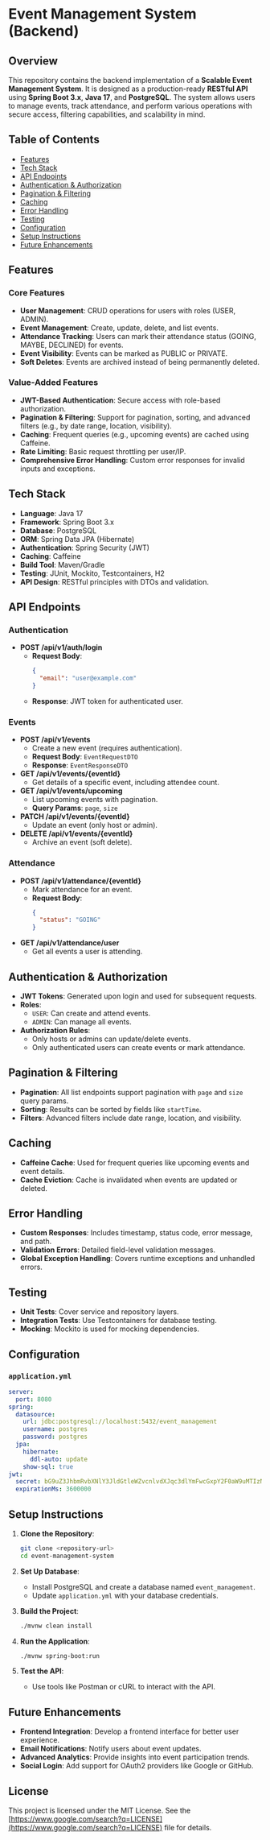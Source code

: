 # Event Management System (Backend)

## Overview

This repository contains the backend implementation of a **Scalable Event Management System**. It is designed as a production-ready **RESTful API** using **Spring Boot 3.x**, **Java 17**, and **PostgreSQL**. The system allows users to manage events, track attendance, and perform various operations with secure access, filtering capabilities, and scalability in mind.

## Table of Contents

* [Features](#features)
* [Tech Stack](#tech-stack)
* [API Endpoints](#api-endpoints)
* [Authentication & Authorization](#authentication--authorization)
* [Pagination & Filtering](#pagination--filtering)
* [Caching](#caching)
* [Error Handling](#error-handling)
* [Testing](#testing)
* [Configuration](#configuration)
* [Setup Instructions](#setup-instructions)
* [Future Enhancements](#future-enhancements)

## Features

### Core Features

* **User Management**: CRUD operations for users with roles (USER, ADMIN).
* **Event Management**: Create, update, delete, and list events.
* **Attendance Tracking**: Users can mark their attendance status (GOING, MAYBE, DECLINED) for events.
* **Event Visibility**: Events can be marked as PUBLIC or PRIVATE.
* **Soft Deletes**: Events are archived instead of being permanently deleted.

### Value-Added Features

* **JWT-Based Authentication**: Secure access with role-based authorization.
* **Pagination & Filtering**: Support for pagination, sorting, and advanced filters (e.g., by date range, location, visibility).
* **Caching**: Frequent queries (e.g., upcoming events) are cached using Caffeine.
* **Rate Limiting**: Basic request throttling per user/IP.
* **Comprehensive Error Handling**: Custom error responses for invalid inputs and exceptions.

## Tech Stack

* **Language**: Java 17
* **Framework**: Spring Boot 3.x
* **Database**: PostgreSQL
* **ORM**: Spring Data JPA (Hibernate)
* **Authentication**: Spring Security (JWT)
* **Caching**: Caffeine
* **Build Tool**: Maven/Gradle
* **Testing**: JUnit, Mockito, Testcontainers, H2
* **API Design**: RESTful principles with DTOs and validation.

## API Endpoints

### Authentication

* **POST /api/v1/auth/login**
    * **Request Body**:
        ```json
        {
          "email": "user@example.com"
        }
        ```
    * **Response**: JWT token for authenticated user.

### Events

* **POST /api/v1/events**
    * Create a new event (requires authentication).
    * **Request Body**: `EventRequestDTO`
    * **Response**: `EventResponseDTO`
* **GET /api/v1/events/{eventId}**
    * Get details of a specific event, including attendee count.
* **GET /api/v1/events/upcoming**
    * List upcoming events with pagination.
    * **Query Params**: `page`, `size`
* **PATCH /api/v1/events/{eventId}**
    * Update an event (only host or admin).
* **DELETE /api/v1/events/{eventId}**
    * Archive an event (soft delete).

### Attendance

* **POST /api/v1/attendance/{eventId}**
    * Mark attendance for an event.
    * **Request Body**:
        ```json
        {
          "status": "GOING"
        }
        ```
* **GET /api/v1/attendance/user**
    * Get all events a user is attending.

## Authentication & Authorization

* **JWT Tokens**: Generated upon login and used for subsequent requests.
* **Roles**:
    * `USER`: Can create and attend events.
    * `ADMIN`: Can manage all events.
* **Authorization Rules**:
    * Only hosts or admins can update/delete events.
    * Only authenticated users can create events or mark attendance.

## Pagination & Filtering

* **Pagination**: All list endpoints support pagination with `page` and `size` query params.
* **Sorting**: Results can be sorted by fields like `startTime`.
* **Filters**: Advanced filters include date range, location, and visibility.

## Caching

* **Caffeine Cache**: Used for frequent queries like upcoming events and event details.
* **Cache Eviction**: Cache is invalidated when events are updated or deleted.

## Error Handling

* **Custom Responses**: Includes timestamp, status code, error message, and path.
* **Validation Errors**: Detailed field-level validation messages.
* **Global Exception Handling**: Covers runtime exceptions and unhandled errors.

## Testing

* **Unit Tests**: Cover service and repository layers.
* **Integration Tests**: Use Testcontainers for database testing.
* **Mocking**: Mockito is used for mocking dependencies.

## Configuration

### `application.yml`

```yaml
server:
  port: 8080
spring:
  datasource:
    url: jdbc:postgresql://localhost:5432/event_management
    username: postgres
    password: postgres
  jpa:
    hibernate:
      ddl-auto: update
    show-sql: true
jwt:
  secret: bG9uZ3JhbmRvbXNlY3JldGtleWZvcnlvdXJqc3dlYmFwcGxpY2F0aW9uMTIzNDU2
  expirationMs: 3600000

```
## Setup Instructions

1.  **Clone the Repository**:

    ```bash
    git clone <repository-url>
    cd event-management-system
    ```

2.  **Set Up Database**:

      * Install PostgreSQL and create a database named `event_management`.
      * Update `application.yml` with your database credentials.

3.  **Build the Project**:

    ```bash
    ./mvnw clean install
    ```

4.  **Run the Application**:

    ```bash
    ./mvnw spring-boot:run
    ```

5.  **Test the API**:

      * Use tools like Postman or cURL to interact with the API.

## Future Enhancements

  * **Frontend Integration**: Develop a frontend interface for better user experience.
  * **Email Notifications**: Notify users about event updates.
  * **Advanced Analytics**: Provide insights into event participation trends.
  * **Social Login**: Add support for OAuth2 providers like Google or GitHub.

## License

This project is licensed under the MIT License. See the [https://www.google.com/search?q=LICENSE](https://www.google.com/search?q=LICENSE) file for details.

